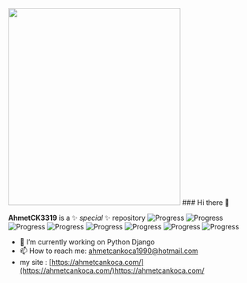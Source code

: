 <img src="https://cdn.pixabay.com/photo/2023/02/14/23/53/ai-generated-7790616_960_720.jpg" width="350" height="400">
### Hi there 👋

**AhmetCK3319** is a ✨ _special_ ✨ repository 
![Progress](https://progress-bar.dev/95/?title=Python)
![Progress](https://progress-bar.dev/75/?title=DJANGO)
![Progress](https://progress-bar.dev/100/?title=HTML)
![Progress](https://progress-bar.dev/75/?title=CSS)
![Progress](https://progress-bar.dev/85/?title=BOOTSTRAP)
![Progress](https://progress-bar.dev/65/?title=DOCKER)
![Progress](https://progress-bar.dev/80/?title=POSTGRESQL)
![Progress](https://progress-bar.dev/60/?title=NGİNX)
- 🔭 I’m currently working on Python Django
- 📫 How to reach me: ahmetcankoca1990@hotmail.com
- my site : [https://ahmetcankoca.com/](https://ahmetcankoca.com/)https://ahmetcankoca.com/
